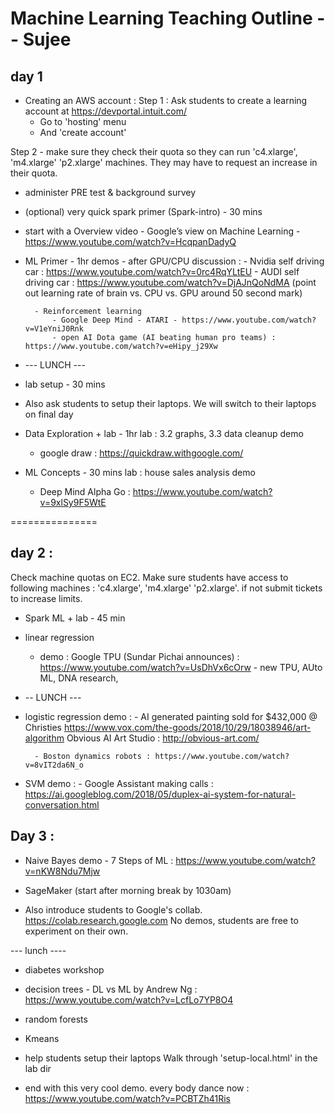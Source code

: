 # Machine Learning Teaching Outline -- Sujee

## day 1
- Creating an AWS account : 
Step 1 : Ask students to create a learning account at
    https://devportal.intuit.com/
    - Go to 'hosting' menu
    - And 'create account'

Step 2 - make sure they check their quota so they can run 'c4.xlarge', 'm4.xlarge'  'p2.xlarge' machines.  They may have to request an increase in their quota.
    
- administer PRE test & background survey

- (optional) very quick spark primer (Spark-intro) - 30 mins

- start with a Overview video
        - Google’s view on Machine Learning - https://www.youtube.com/watch?v=HcqpanDadyQ

- ML Primer - 1hr
    demos
        - after GPU/CPU discussion :
            - Nvidia self driving car : https://www.youtube.com/watch?v=0rc4RqYLtEU
            - AUDI self driving car :  https://www.youtube.com/watch?v=DjAJnQoNdMA
              (point out learning rate of brain vs. CPU vs. GPU around 50 second mark)

        - Reinforcement learning
            - Google Deep Mind - ATARI - https://www.youtube.com/watch?v=V1eYniJ0Rnk
            - open AI Dota game (AI beating human pro teams) : https://www.youtube.com/watch?v=eHipy_j29Xw

- --- LUNCH ---

- lab setup - 30 mins

- Also ask students to setup their laptops.  We will switch to their laptops on final day

- Data Exploration + lab - 1hr
    lab : 3.2 graphs,   3.3 data cleanup
    demo
    - google draw :  https://quickdraw.withgoogle.com/

- ML Concepts - 30 mins
    lab : house sales analysis
    demo
    - Deep Mind Alpha Go : https://www.youtube.com/watch?v=9xlSy9F5WtE


===============

## day 2 :

Check machine quotas on EC2.  Make sure students have access to following machines :  'c4.xlarge', 'm4.xlarge'  'p2.xlarge'.
if not submit tickets to increase limits.

- Spark ML + lab - 45 min

- linear regression
   -  demo : Google TPU (Sundar Pichai announces) : https://www.youtube.com/watch?v=UsDhVx6cOrw
            - new TPU, AUto ML, DNA research, 
- -- LUNCH ---
- logistic regression
    demo :
        - AI generated painting sold for $432,000  @ Christies
            https://www.vox.com/the-goods/2018/10/29/18038946/art-algorithm
            Obvious AI Art Studio : http://obvious-art.com/
            
        - Boston dynamics robots : https://www.youtube.com/watch?v=8vIT2da6N_o

- SVM
    demo :
        - Google Assistant making calls : https://ai.googleblog.com/2018/05/duplex-ai-system-for-natural-conversation.html

## Day 3 :
- Naive Bayes
    demo
        - 7 Steps of ML : https://www.youtube.com/watch?v=nKW8Ndu7Mjw

- SageMaker (start after morning break by 1030am)
- Also introduce students to Google's collab.
   https://colab.research.google.com
No demos, students are free to experiment on their own.

--- lunch ----

- diabetes workshop

- decision trees
        - DL vs ML by Andrew Ng : https://www.youtube.com/watch?v=LcfLo7YP8O4
- random forests

- Kmeans

- help students setup their laptops
Walk through 'setup-local.html'  in the lab dir

- end with this very cool demo.
    every body dance now : https://www.youtube.com/watch?v=PCBTZh41Ris
